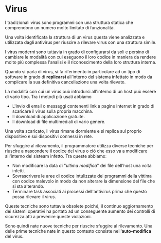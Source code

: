 # Virus

I tradizionali virus sono programmi con una struttura statica 
che comprendono un numero molto limitato di funzionalità.

Una volta identificata la struttura di un virus questa viene 
analizzata e utilizzata dagli antivirus per riuscire a 
rilevare virus con una struttura simile.

I virus moderni sono tuttavia in grado di configurarsi da soli
e persino di cambiare le modalità con cui eseguono il loro 
codice in maniera da rendere molto più complessa l'analisi e il
riconoscimento della loro struttura interna.

Quando si parla di virus, si fa riferimento in particolare ad 
un tipo di software in grado di **replicarsi** all'interno del 
sistema infettato in modo da complicare la sua definitiva
cancellazione una volta rilevato.

La modalità con cui un virus può introdursi all'interno di un 
host può essere di vario tipo. Tra i metodi più usati abbiamo
- L'invio di email o messaggi contenenti link a pagine internet
in grado di scaricare il virus sulla propria macchina.
- Il download di applicazione gratuite.
- Il download di file multimediali di vario genere.

Una volta scaricato, il virus rimane dormiente e si replica 
sul proprio dispositivo e sui dispositivi connessi in rete.

Per sfuggire al rilevamento, il programmatore utilizza diverse 
tecniche per riuscire a nascondere il codice del virus o ciò
che esso va a modificare all'interno del sisteam infetto. Tra queste 
abbiamo:
- Non modificare la data di "_ultima modifica_" dei file 
dell'host una volta infetti.
- Sovrascrivere le aree di codice intulizzate dei programmi della 
vittima con codice malevolo in modo da non alterare la 
dimensione del file che si sta alterando.
- Terminare task associati ai processi dell'antivirus prima 
che questo possa rilevare il virus.

Queste tecniche sono tuttavia obsolete poiché, il continuo
aggiornamento dei sistemi operativi ha portato ad un conseguente
aumento dei controlli di sicurezza atti a prevenire queste 
violazioni.

Sono quindi nate nuove tecniche per riuscire sfuggire al 
rilevamento. Una delle prime tecniche nate in questo contesto
consiste nell'**auto-modifica** del virus.